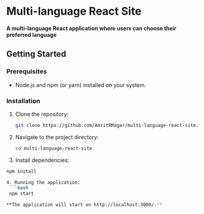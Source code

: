 # Multi-language React Site

**A multi-language React application where users can choose their preferred language**


## Getting Started

### Prerequisites
* Node.js and npm (or yarn) installed on your system.

### Installation
1. Clone the repository:
   ```bash
   git clone https://github.com/AmritRMagar/multi-language-react-site.git

2. Navigate to the project directory:
   ```bash
   cd multi-language-react-site

3. Install dependencies:
  ```bash
  npm install

4. Running the application:
   ```bash
   npm start

**The application will start on http://localhost:3000/.**